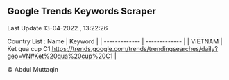 

## Google Trends Keywords Scraper 
 
Last Update 13-04-2022 , 13:22:26

Country List :
 Name  | Keyword |
| ------------- | ------------- |
| VIETNAM | Ket qua cup C1,https://trends.google.com/trends/trendingsearches/daily?geo=VN#Ket%20qua%20cup%20C1 |



© Abdul Muttaqin 
